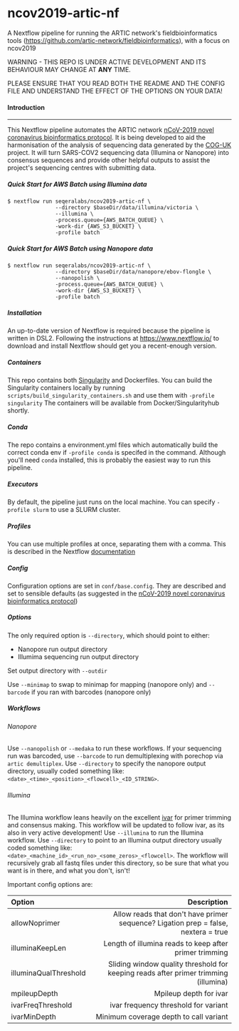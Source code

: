 # ncov2019-artic-nf
A Nextflow pipeline for running the ARTIC network's fieldbioinformatics tools (https://github.com/artic-network/fieldbioinformatics), with a focus on ncov2019 

WARNING - THIS REPO IS UNDER ACTIVE DEVELOPMENT AND ITS BEHAVIOUR MAY CHANGE AT **ANY** TIME. 

PLEASE ENSURE THAT YOU READ BOTH THE README AND THE CONFIG FILE AND UNDERSTAND THE EFFECT OF THE OPTIONS ON YOUR DATA! 


#### Introduction

------------

This Nextflow pipeline automates the ARTIC network [nCoV-2019 novel coronavirus bioinformatics protocol](https://artic.network/ncov-2019/ncov2019-bioinformatics-sop.html "nCoV-2019 novel coronavirus bioinformatics protocol"). It is being developed to aid the harmonisation of the analysis of sequencing data generated by the [COG-UK](https://github.com/COG-UK) project. It will turn SARS-COV2 sequencing data (Illumina or Nanopore) into consensus sequences and provide other helpful outputs to assist the project's sequencing centres with submitting data.
 

##### Quick Start for AWS Batch using Illumina data
```
$ nextflow run seqeralabs/ncov2019-artic-nf \
               --directory $baseDir/data/illumina/victoria \
               --illumina \
               -process.queue={AWS_BATCH_QUEUE} \
               -work-dir {AWS_S3_BUCKET} \
               -profile batch
```

##### Quick Start for AWS Batch using Nanopore data
```
$ nextflow run seqeralabs/ncov2019-artic-nf \
               --directory $baseDir/data/nanopore/ebov-flongle \
               --nanopolish \
               -process.queue={AWS_BATCH_QUEUE} \
               -work-dir {AWS_S3_BUCKET} \
               -profile batch
```

##### Installation
An up-to-date version of Nextflow is required because the pipeline is written in DSL2. Following the instructions at https://www.nextflow.io/ to download and install Nextflow should get you a recent-enough version. 

##### Containers
This repo contains both [Singularity]("https://sylabs.io/guides/3.0/user-guide/index.html") and Dockerfiles. You can build the Singularity containers locally by running `scripts/build_singularity_containers.sh` and use them with `-profile singularity` The containers will be available from Docker/Singularityhub shortly.

##### Conda
The repo contains a environment.yml files which automatically build the correct conda env if `-profile conda` is specifed in the command. Although you'll need `conda` installed, this is probably the easiest way to run this pipeline.

##### Executors
By default, the pipeline just runs on the local machine. You can specify `-profile slurm` to use a SLURM cluster. 

##### Profiles
You can use multiple profiles at once, separating them with a comma. This is described in the Nextflow [documentation](https://www.nextflow.io/docs/latest/config.html#config-profiles) 

##### Config
Configuration options are set in `conf/base.config`. They are described and set to sensible defaults (as suggested in the [nCoV-2019 novel coronavirus bioinformatics protocol](https://artic.network/ncov-2019/ncov2019-bioinformatics-sop.html "nCoV-2019 novel coronavirus bioinformatics protocol"))

##### Options
The only required option is `--directory`, which should point to either:
 - Nanopore run output directory
 - Illumima sequencing run output directory

Set output directory with `--outdir`

Use `--minimap` to swap to minimap for mapping (nanopore only) and `--barcode` if you ran with barcodes (nanopore only)

##### Workflows

###### Nanopore
Use `--nanopolish` or `--medaka` to run these workflows. If your sequencing run was barcoded, use `--barcode` to run demultiplexing with porechop via `artic demultiplex`. Use `--directory` to specify the nanopore output directory, usually coded something like: `<date>_<time>_<position>_<flowcell>_<ID_STRING>`.

###### Illumina
The Illumina workflow leans heavily on the excellent [ivar](https://github.com/andersen-lab/ivar) for primer trimming and consensus making. This workflow will be updated to follow ivar, as its also in very active development! Use `--illumina` to run the Illumina workflow. Use `--directory` to point to an Illumina output directory usually coded something like: `<date>_<machine_id>_<run_no>_<some_zeros>_<flowcell>`. The workflow will recursively grab all fastq files under this directory, so be sure that what you want is in there, and what you don't, isn't! 

Important config options are:

| Option | Description |
|:-------|------------:|
|allowNoprimer | Allow reads that don't have primer sequence? Ligation prep = false, nextera = true|
|illuminaKeepLen | Length of illumina reads to keep after primer trimming|
|illuminaQualThreshold | Sliding window quality threshold for keeping reads after primer trimming (illumina)|
|mpileupDepth | Mpileup depth for ivar|
|ivarFreqThreshold | ivar frequency threshold for variant|
|ivarMinDepth | Minimum coverage depth to call variant|
